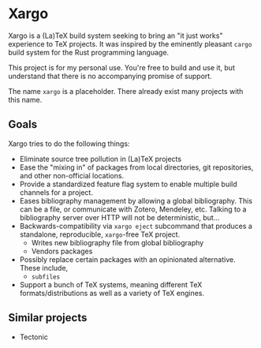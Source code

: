 # Xargo

Xargo is a (La)TeX build system seeking to bring an "it just works" experience to TeX projects. It was inspired by the eminently pleasant `cargo` build system for the Rust programming language.

This project is for my personal use. You're free to build and use it, but understand that there is no accompanying promise of support.

The name `xargo` is a placeholder. There already exist many projects with this name.

## Goals
Xargo tries to do the following things:
+ Eliminate source tree pollution in (La)TeX projects
+ Ease the "mixing in" of packages from local directories, git repositories, and other non-official locations.
+ Provide a standardized feature flag system to enable multiple build channels for a project.
+ Eases bibliography management by allowing a global bibliography. This can be a file, or communicate with Zotero, Mendeley, etc. Talking to a bibliography server over HTTP will not be deterministic, but...
+ Backwards-compatibility via `xargo eject` subcommand that produces a standalone, reproducible, `xargo`-free TeX project.
  - Writes new bibliography file from global bibliography
  - Vendors packages
+ Possibly replace certain packages with an opinionated alternative. These include,
  + `subfiles`
+ Support a bunch of TeX systems, meaning different TeX formats/distributions as well as a variety of TeX engines.

## Similar projects
+ Tectonic
